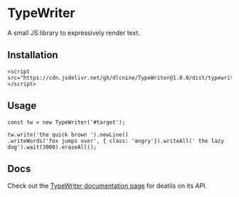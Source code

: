 # TypeWriter
A small JS library to expressively render text.

## Installation
```
<script src="https://cdn.jsdelivr.net/gh/dlcnine/TypeWriter@1.0.0/dist/typewriter.min.js"></script>
```

## Usage
```
const tw = new TypeWriter('#target');

tw.write('the quick brown ').newLine()
.writeWords('fox jumps over', { class: 'angry'}).writeAll(' the lazy dog').wait(3000).eraseAll();
```

## Docs
Check out the [TypeWriter documentation page](https://dlcnine.github.io/TypeWriter/) for deatils on its API.
